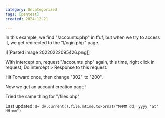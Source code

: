 ```yaml
---
category: Uncategorized
tags: [pentest]
created: 2024-12-21

---
```

In this example, we find "/accounts.php" in ffuf, but when we try to access it, we get redirected to the "l/ogin.php" page.

![[Pasted image 20220222095426.png]]

With intercept on, request "/accounts.php" again, this time, right click in request, Do intercept > Response to this request.

Hit Forward once, then change "302" to "200".

Now we get an account creation page!

Tried the same thing for "/files.php"


Last updated: `$= dv.current().file.mtime.toFormat("MMMM dd, yyyy 'at' HH:mm")`
